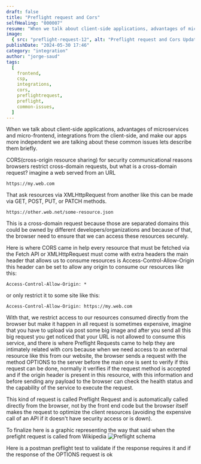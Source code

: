 ```yaml
---
draft: false
title: "Preflight request and Cors"
selfHealing: "000007"
resume: "When we talk about client-side applications, advantages of microservices and micro-frontend, integrations from the client-side, and make our apps more independent we are talking about these common issues"
image:
  { src: "preflight-request-12", alt: "Preflight request and Cors Updated" }
publishDate: "2024-05-30 17:46"
category: "integration"
author: "jorge-saud"
tags:
  [
    frontend,
    csp,
    integrations,
    cors,
    preflightrequest,
    preflight,
    common-issues,
  ]
---
```


When we talk about client-side applications, advantages of microservices and micro-frontend, integrations from the client-side, and make our apps more independent we are talking about these common issues lets describe them briefly.

CORS(cross-origin resource sharing) for security communicational reasons browsers restrict cross-domain requests, but what is a cross-domain request? imagine a web served from an URL

`https://my.web.com`

That ask resources via XMLHttpRequest from another like this can be made via GET, POST, PUT, or PATCH methods.

`https://other.web.net/some-resource.json`

This is a cross-domain request because those are separated domains this could be owned by different developers/organizations and because of that, the browser need to ensure that we can access these resources securely.

Here is where CORS came in help every resource that must be fetched via the Fetch API or XMLHttpRequest must come with extra headers the main header that allows us to consume resources is Access-Control-Allow-Origin this header can be set to allow any origin to consume our resources like this:

`Access-Control-Allow-Origin: *`

or only restrict it to some site like this:

`Access-Control-Allow-Origin: https://my.web.com`

With that, we restrict access to our resources consumed directly from the browser but make it happen in all request is sometimes expensive, imagine that you have to upload via post some big image and after you send all this big request you get noticed that your URL is not allowed to consume this service, and there is where Preflight Requests came to help they are intimately related with cors because when we need access to an external resource like this from our website, the browser sends a request with the method OPTIONS to the server before the main one is sent to verify if this request can be done, normally it verifies if the request method is accepted and if the origin header is present in this resource, with this information and before sending any payload to the browser can check the health status and the capability of the service to execute the request.

This kind of request is called Preflight Request and is automatically called directly from the browser, not by the front end code but the browser itself makes the request to optimize the client resources (avoiding the expensive call of an API if it doesn't have security access or is down).

To finalize here is a graphic representing the way that said when the prefight request is called from Wikipedia
![Preflight schema](https://res.cloudinary.com/giorgiosaud/image/upload/f_auto/q_auto/ar_1.0,c_auto,g_auto/v1/notebook-posts/preflight-request-12?_a=DATAdtIIZAA0)

Here is a postman preflight test to validate if the response requires it and if the response of the OPTIONS request is ok

<script src="https://gist.github.com/Giorgiosaud/b01d2da46090f35ebbac533f1f0959b8.js"></script>
